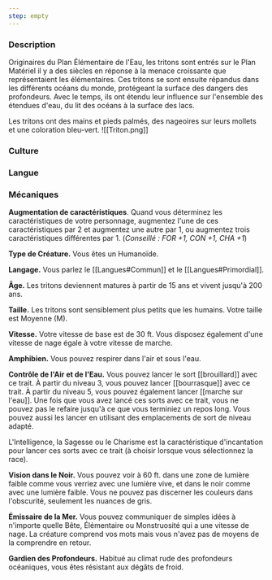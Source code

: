 ```yaml
---
step: empty
---
```


### Description

Originaires du Plan Élémentaire de l'Eau, les tritons sont entrés sur le Plan Matériel il y a des siècles en réponse à la menace croissante que représentaient les élémentaires. Ces tritons se sont ensuite répandus dans les différents océans du monde, protégeant la surface des dangers des profondeurs. Avec le temps, ils ont étendu leur influence sur l'ensemble des étendues d'eau, du lit des océans à la surface des lacs. 

Les tritons ont des mains et pieds palmés, des nageoires sur leurs mollets et une coloration bleu-vert.
![[Triton.png]]
### Culture

### Langue

### Mécaniques

**Augmentation de caractéristiques**. Quand vous déterminez les caractéristiques de votre personnage, augmentez l'une de ces caractéristiques par 2 et augmentez une autre par 1, ou augmentez trois caractéristiques différentes par 1. (*Conseillé : FOR +1, CON +1, CHA +1*)

**Type de Créature.** Vous êtes un Humanoïde.

**Langage.** Vous parlez le [[Langues#Commun]] et le [[Langues#Primordial]].

**Âge.** Les tritons deviennent matures à partir de 15 ans et vivent jusqu'à 200 ans.

**Taille.** Les tritons sont sensiblement plus petits que les humains. Votre taille est Moyenne (M).

**Vitesse.** Votre vitesse de base est de 30 ft. Vous disposez également d'une vitesse de nage égale à votre vitesse de marche.

**Amphibien.** Vous pouvez respirer dans l'air et sous l'eau.

**Contrôle de l'Air et de l'Eau.** Vous pouvez lancer le sort [[brouillard]] avec ce trait. À partir du niveau 3, vous pouvez lancer [[bourrasque]] avec ce trait. À partir du niveau 5, vous pouvez également lancer [[marche sur l'eau]]. Une fois que vous avez lancé ces sorts avec ce trait, vous ne pouvez pas le refaire jusqu'à ce que vous terminiez un repos long. Vous pouvez aussi les lancer en utilisant des emplacements de sort de niveau adapté.

L'Intelligence, la Sagesse ou le Charisme est la caractéristique d'incantation pour lancer ces sorts avec ce trait (à choisir lorsque vous sélectionnez la race).

**Vision dans le Noir.** Vous pouvez voir à 60 ft. dans une zone de lumière faible comme vous verriez avec une lumière vive, et dans le noir comme avec une lumière faible. Vous ne pouvez pas discerner les couleurs dans l'obscurité, seulement les nuances de gris.

**Émissaire de la Mer.** Vous pouvez communiquer de simples idées à n'importe quelle Bête, Élémentaire ou Monstruosité qui a une vitesse de nage. La créature comprend vos mots mais vous n'avez pas de moyens de la comprendre en retour.

**Gardien des Profondeurs.** Habitué au climat rude des profondeurs océaniques, vous êtes résistant aux dégâts de froid.
